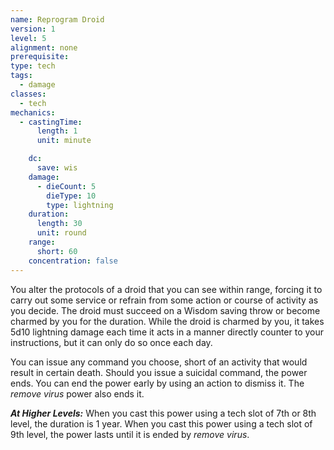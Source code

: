```yaml
---
name: Reprogram Droid
version: 1
level: 5
alignment: none
prerequisite: 
type: tech
tags:
  - damage
classes:
  - tech
mechanics:
  - castingTime:
      length: 1
      unit: minute

    dc:
      save: wis
    damage:
      - dieCount: 5
        dieType: 10
        type: lightning
    duration:
      length: 30
      unit: round
    range:
      short: 60
    concentration: false
---
```

You alter the protocols of a droid that you can see within range, forcing it to carry out some service or refrain from some action or course of activity as you decide. The droid must succeed on a Wisdom saving throw or become charmed by you for the duration. While the droid is charmed by you, it takes 5d10 lightning damage each time it acts in a manner directly counter to your instructions, but it can only do so once each day.

You can issue any command you choose, short of an activity that would result in certain death. Should you issue a suicidal command, the power ends. You can end the power early by using an action to dismiss it. The *remove virus* power also ends it.

***__At Higher Levels__:*** When you cast this power using a tech slot of 7th or 8th level, the duration is 1 year. When you cast this power using a tech slot of 9th level, the power lasts until it is ended by *remove virus*.
    